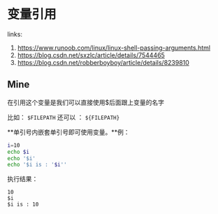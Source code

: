 # 变量引用

links:

1. <https://www.runoob.com/linux/linux-shell-passing-arguments.html>
2. <https://blog.csdn.net/sxzlc/article/details/7544465>
3. <https://blog.csdn.net/robberboyboy/article/details/8239810>

## Mine

在引用这个变量是我们可以直接使用$后面跟上变量的名字

比如：    `$FILEPATH`
还可以 ： `${FILEPATH}`

**单引号内嵌套单引号即可使用变量。**例：

``` bash
i=10
echo $i
echo '$i'
echo '$i is : '$i''
```

执行结果：

```
10
$i
$i is : 10
```



